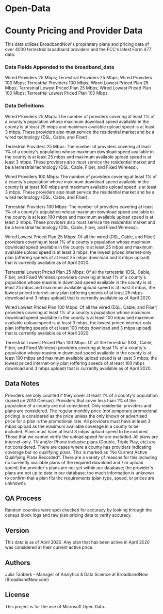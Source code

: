 # Open-Data

# County Pricing and Provider Data
This data utilizes BroadbandNow's proprietary plans and pricing data of over 4000 terrestrial broadband providers and the FCC's latest Form 477 data.

### Data Fields Appended to the broadband_data
Wired Providers 25 Mbps;
Terrestrial Providers 25 Mbps;
Wired Providers 100 Mbps;
Terrestrial Providers 100 Mbps;
Wired Lowest Priced Plan 25 Mbps;
Terrestrial Lowest Priced Plan 25 Mbps;
Wired Lowest Priced Plan 100 Mbps;
Terrestrial Lowest Priced Plan 100 Mbps

### Data Definitions
Wired Providers 25 Mbps: The number of providers covering at least 1% of a county's population whose maximum download speed available in the county is at least 25 mbps and maximum available upload speed is at least 3 mbps. These providers also must service the residential market and be a wired technology (DSL, Cable, and Fiber).

Terrestrial Providers 25 Mbps: The number of providers covering at least 1% of a county's population whose maximum download speed available in the county is at least 25 mbps and maximum available upload speed is at least 3 mbps. These providers also must service the residential market and be a terrestrial technology (DSL, Cable, Fiber, and Fixed Wireless).

Wired Providers 100 Mbps: The number of providers covering at least 1% of a county's population whose maximum download speed available in the county is at least 100 mbps and maximum available upload speed is at least 3 mbps. These providers also must service the residential market and be a wired technology (DSL, Cable, and Fiber).

Terrestrial Providers 100 Mbps: The number of providers covering at least 1% of a county's population whose maximum download speed available in the county is at least 100 mbps and maximum available upload speed is at least 3 mbps. These providers also must service the residential market and be a terrestrial technology (DSL, Cable, Fiber, and Fixed Wireless).

Wired Lowest Priced Plan 25 Mbps: Of all the wired (DSL, Cable, and Fiber) providers covering at least 1% of a county's population whose maximum download speed available in the county is at least 25 mbps and maximum available upload speed is at least 3 mbps, the lowest priced internet-only plan (offering speeds of at least 25 mbps download and 3 mbps upload) that is currently available as of April 2020.

Terrestrial Lowest Priced Plan 25 Mbps: Of all the terrestrial (DSL, Cable, Fiber, and Fixed Wireless) providers covering at least 1% of a county's population whose maximum download speed available in the county is at least 25 mbps and maximum available upload speed is at least 3 mbps, the lowest priced internet-only plan (offering speeds of at least 25 mbps download and 3 mbps upload) that is currently available as of April 2020.

Wired Lowest Priced Plan 100 Mbps: Of all the wired (DSL, Cable, and Fiber) providers covering at least 1% of a county's population whose maximum download speed available in the county is at least 100 mbps and maximum available upload speed is at least 3 mbps, the lowest priced internet-only plan (offering speeds of at least 100 mbps download and 3 mbps upload) that is currently available as of April 2020.

Terrestrial Lowest Priced Plan 100 Mbps: Of all the terrestrial (DSL, Cable, Fiber, and Fixed Wireless) providers covering at least 1% of a county's population whose maximum download speed available in the county is at least 100 mbps and maximum available upload speed is at least 3 mbps, the lowest priced internet-only plan (offering speeds of at least 100 mbps download and 3 mbps upload) that is currently available as of April 2020.

## Data Notes
Providers are only counted if they cover at least 1% of a county's population (based on 2010 Census). Providers that cover less than 1% of the population of a county are not considered.
Only residential providers and plans are considered.
The regular monthly price (not temporary promotional pricing) is considered as the price unless the only known or advertised price for a plan is the promotional rate. 
All providers must have at least 3 mbps upload as the maximum available coverage in a county to be included.
Plans must have at least 3 mbps upload speed to be included. Those that we cannot verify the upload speed for are excluded. 
All plans are internet-only. TV and/or Phone inclusive plans (Double, Triple Play, etc) are not considered.
There are cases where a county has providers indicating coverage but no qualifying plans. This is marked as "No Current Active Qualifying Plans Recorded". There are a variety of reasons for this including no currently available plans of the required download and / or upload speed; the provider's plans are not yet within our database; the provider's plans are not up to date in our database; too much information is unknown to confirm that a plan fits the requirements (plan type, speed, or prices are unknown).

## QA Process
Random counties were spot checked for accuracy by looking through the census block logs and raw plan pricing data to verify accuracy.

## Version
This data is as of April 2020. Any plan that has been active in April 2020 was considered at their current active price. 

## Authors
Julia Tanberk - Manager of Analytics & Data Science at BroadbandNow (BroadbandNow.com)

## License
This project is for the use of Microsoft Open Data.
